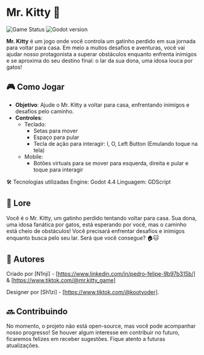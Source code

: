 # Mr. Kitty 🐾

![Game Status](https://img.shields.io/badge/status-active-brightgreen)  ![Godot version](https://img.shields.io/badge/engine-Godot%204.4-blue)

**Mr. Kitty** é um jogo onde você controla um gatinho perdido em sua jornada para voltar para casa. 
Em meio a muitos desafios e aventuras, você vai ajudar nosso protagonista a superar obstáculos enquanto enfrenta inimigos e se aproxima do seu destino final: o lar da sua dona, uma idosa louca por gatos!

## 🎮 Como Jogar

- **Objetivo**: Ajude o Mr. Kitty a voltar para casa, enfrentando inimigos e desafios pelo caminho.
- **Controles**:
  - Teclado:
    - Setas para mover
    - Espaço para pular
    - Tecla de ação para interagir: I, O, Left Button (Emulando toque na tela)
  - Mobile:
    - Botões virtuais para se mover para esquerda, direita e pular e toque para interagir

🛠️ Tecnologias utilizadas
Engine: Godot 4.4
Linguagem: GDScript

## 📝 Lore

Você é o Mr. Kitty, um gatinho perdido tentando voltar para casa. Sua dona, uma idosa fanática por gatos, 
está esperando por você, mas o caminho está cheio de obstáculos! Você precisará enfrentar desafios e inimigos enquanto busca pelo seu lar. Será que você consegue? 🏠🐱

## 📜 Autores

Criado por [N1nji] - [https://www.linkedin.com/in/pedro-felipe-9b97b315b/] & [https://www.tiktok.com/@mr.kitty_game]

Designer por [Sh1zi] - [https://www.tiktok.com/@kootyoder].

## 🔜 Contribuindo

No momento, o projeto não está open-source, mas você pode acompanhar nosso progresso! Se houver algum interesse em contribuir no futuro, ficaremos felizes em receber sugestões. Fique atento a futuras atualizações.
